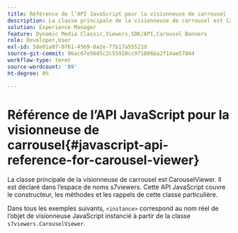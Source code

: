 ```yaml
---
title: Référence de l’API JavaScript pour la visionneuse de carrousel
description: La classe principale de la visionneuse de carrousel est CarouselViewer. Il est déclaré dans l’espace de noms s7viewers. Cette API JavaScript couvre le constructeur, les méthodes et les rappels de cette classe particulière.
solution: Experience Manager
feature: Dynamic Media Classic,Viewers,SDK/API,Carousel Banners
role: Developer,User
exl-id: 58e01a97-0761-4569-8a2e-77b17a55521d
source-git-commit: 96ac67e5645c2c55920cc971806ba2f14ae57044
workflow-type: tm+mt
source-wordcount: '89'
ht-degree: 0%

---
```


# Référence de l’API JavaScript pour la visionneuse de carrousel{#javascript-api-reference-for-carousel-viewer}

La classe principale de la visionneuse de carrousel est CarouselViewer. Il est déclaré dans l’espace de noms s7viewers. Cette API JavaScript couvre le constructeur, les méthodes et les rappels de cette classe particulière.

Dans tous les exemples suivants, `<instance>` correspond au nom réel de l’objet de visionneuse JavaScript instancié à partir de la classe `s7viewers.CarouselViewer`.
